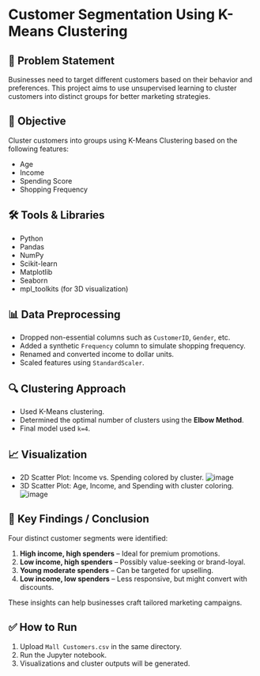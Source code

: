 # Customer Segmentation Using K-Means Clustering

## 📌 Problem Statement
Businesses need to target different customers based on their behavior and preferences. This project aims to use unsupervised learning to cluster customers into distinct groups for better marketing strategies.

## 🎯 Objective
Cluster customers into groups using K-Means Clustering based on the following features:
- Age
- Income
- Spending Score
- Shopping Frequency

## 🛠️ Tools & Libraries
- Python
- Pandas
- NumPy
- Scikit-learn
- Matplotlib
- Seaborn
- mpl_toolkits (for 3D visualization)

## 📊 Data Preprocessing
- Dropped non-essential columns such as `CustomerID`, `Gender`, etc.
- Added a synthetic `Frequency` column to simulate shopping frequency.
- Renamed and converted income to dollar units.
- Scaled features using `StandardScaler`.

## 🔍 Clustering Approach
- Used K-Means clustering.
- Determined the optimal number of clusters using the **Elbow Method**.
- Final model used `k=4`.

## 📈 Visualization
- 2D Scatter Plot: Income vs. Spending colored by cluster.
![image]()
- 3D Scatter Plot: Age, Income, and Spending with cluster coloring.
![image]()

## 📌 Key Findings / Conclusion
Four distinct customer segments were identified:
1. **High income, high spenders** – Ideal for premium promotions.
2. **Low income, high spenders** – Possibly value-seeking or brand-loyal.
3. **Young moderate spenders** – Can be targeted for upselling.
4. **Low income, low spenders** – Less responsive, but might convert with discounts.

These insights can help businesses craft tailored marketing campaigns.

## ✅ How to Run
1. Upload `Mall Customers.csv` in the same directory.
2. Run the Jupyter notebook.
3. Visualizations and cluster outputs will be generated.
